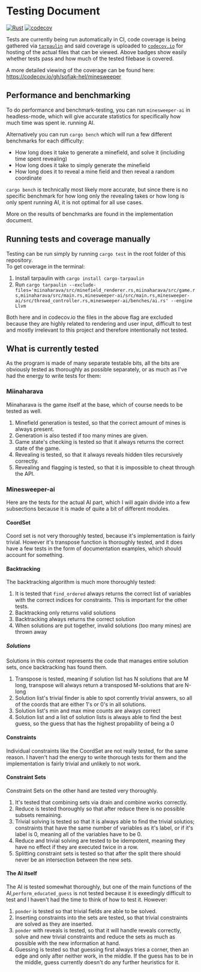 # Testing Document

[![Rust](https://github.com/sofiak-hel/minesweeper/actions/workflows/rust.yml/badge.svg)](https://github.com/sofiak-hel/minesweeper/actions/workflows/rust.yml)
[![codecov](https://codecov.io/gh/sofiak-hel/minesweeper/branch/main/graph/badge.svg?token=LK0NOTUKGI)](https://codecov.io/gh/sofiak-hel/minesweeper)

Tests are currently being run automatically in CI, code coverage is being
gathered via [`tarpaulin`](https://github.com/xd009642/tarpaulin) and said
coverage is uploaded to
[`codecov.io`](https://codecov.io/gh/sofiak-hel/minesweeper) for hosting of the
actual files that can be viewed. Above badges show easily whether tests pass and
how much of the tested filebase is covered.

A more detailed viewing of the coverage can be found here:
https://codecov.io/gh/sofiak-hel/minesweeper

## Performance and benchmarking
To do performance and benchmark-testing, you can run `minesweeper-ai` in
headless-mode, which will give accurate statistics for specifically how much
time was spent ie. running AI.

Alternatively you can run `cargo bench` which will run a few different
benchmarks for each difficulty:
- How long does it take to generate a minefield, and solve it (including time
  spent revealing)
- How long does it take to simply generate the minefield
- How long does it to reveal a mine field and then reveal a random coordinate

`cargo bench` is technically most likely more accurate, but since there is no
specific benchmark for how long only the revealing takes or how long is only
spent running AI, it is not optimal for all use cases.

More on the results of benchmarks are found in the implementation document.


## Running tests and coverage manually
Testing can be run simply by running `cargo test` in the root folder of this
repository.  
To get coverage in the terminal:
1. Install tarpaulin with `cargo install cargo-tarpaulin`
2. Run `cargo tarpaulin --exclude-files='miinaharava/src/minefield_renderer.rs,miinaharava/src/game.rs,miinaharava/src/main.rs,minesweeper-ai/src/main.rs,minesweeper-ai/src/thread_controller.rs,minesweeper-ai/benches/ai.rs' --engine Llvm`

Both here and in codecov.io the files in the above flag are excluded because
they are highly related to rendering and user input, difficult to test and
mostly irrelevant to this project and therefore intentionally not tested.


## What is currently tested
As the program is made of many separate testable bits, all the bits are
obviously tested as thoroughly as possible separately, or as much as I've had
the energy to write tests for them:

### Miinaharava
Miinaharava is the game itself at the base, which of course needs to be tested
as well.

1. Minefield generation is tested, so that the correct amount of mines is always
   present.
2. Generation is also tested if too many mines are given.
3. Game state's checking is tested so that it always returns the correct state
   of the game.
4. Revealing is tested, so that it always reveals hidden tiles recursively
   correctly.
5. Revealing and flagging is tested, so that it is impossible to cheat through
   the API.

### Minesweeper-ai
Here are the tests for the actual AI part, which I will again divide into a few
subsections because it is made of quite a bit of different modules.

#### CoordSet
Coord set is not very thoroughly tested, because it's implementation is fairly
trivial. However it's transpose function is thoroughly tested, and it does have
a few tests in the form of documentation examples, which should account for
something.

#### Backtracking
The backtracking algorithm is much more thoroughly tested:

1. It is tested that `find_ordered` always returns the correct list of variables
   with the correct indices for constraints. This is important for the other
   tests.
2. Backtracking only returns valid solutions
3. Backtracking always returns the correct solution
4. When solutions are put together, invalid solutions (too many mines) are
   thrown away

##### Solutions
Solutions in this context represents the code that manages entire solution sets,
once backtracking has found them.

1. Transpose is tested, meaning if solution list has N solutions that are M long, transpose will always return a transposed M-solutions that are N-long
2. Solution list's trivial finder is able to spot corrently trivial answers, so
   all of the coords that are either 1's or 0's in all solutions.
3. Solution list's min and max mine counts are always correct
3. Solution list and a list of solution lists is always able to find the best
   guess, so the guess that has the highest propability of being a 0

#### Constraints
Individual constraints like the CoordSet are not really tested, for the same
reason. I haven't had the energy to write thorough tests for them and the
implementation is fairly trivial and unlikely to not work.

#### Constraint Sets
Constraint Sets on the other hand are tested very thoroughly.

1. It's tested that combining sets via drain and combine works correctly.
2. Reduce is tested thoroughly so that after reduce there is no possible subsets
   remaining.
3. Trivial solving is tested so that it is always able to find the trivial solutios; constraints that have the same number of variables as it's label, or if it's label is 0, meaning all of the variables have to be 0.
4. Reduce and trivial solving are tested to be idempotent, meaning they have no
   effect if they are executed twice in a row.
5. Splitting constraint sets is tested so that after the split there should
   never be an intersection between the new sets.

#### The AI itself
The AI is tested somewhat thoroughly, but one of the main functions of the
AI,`perform_educated_guess` is not tested because it is exeedingly difficult to
test and I haven't had the time to think of how to test it. However:

1. `ponder` is tested so that trivial fields are able to be solved.
2. Inserting constraints into the sets are tested, so that trivial constraints
   are solved as they are inserted.
3. `ponder` with reveals is tested, so that it will handle reveals correctly,
   solve and new trivial constraints and reduce the sets as much as possible
   with the new information at hand.
4. Guessing is tested so that guessing first always tries a corner, then an edge
   and only after neither work, in the middle. If the guess has to be in the
   middle, guess currently doesn't do any further heuristics for it.